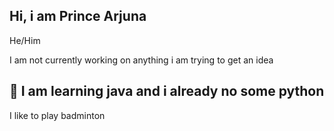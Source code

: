 ## Hi, i am Prince Arjuna

He/Him

I am not currently working on anything i am trying to get an idea
## 🌱 I am learning java and i already no some python
I like to play badminton 


<!--
**Prince-Arjuna/Prince-Arjuna** is a ✨ _special_ ✨ repository because its `README.md` (this file) appears on your GitHub profile.

Here are some ideas to get you started:

- 🔭 I’m currently working on ...
- 🌱 I’m currently learning ...
- 👯 I’m looking to collaborate on ...
- 🤔 I’m looking for help with ...
- 💬 Ask me about ...
- 📫 How to reach me: ...
- 😄 Pronouns: ...
- ⚡ Fun fact: ...
-->
